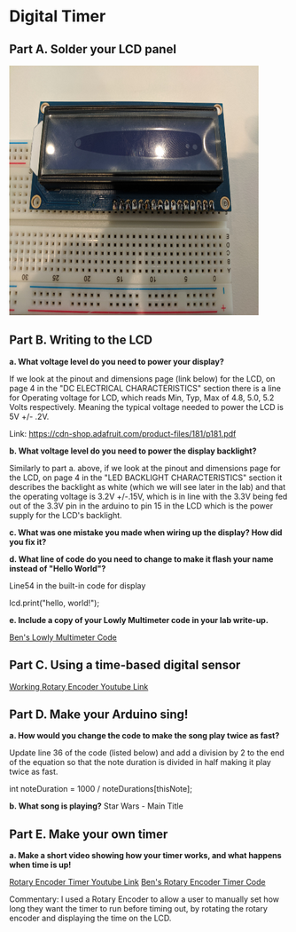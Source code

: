 # Digital Timer

## Part A. Solder your LCD panel

<img src="https://github.com/BenKadosh1/IDD-Fa19-Lab2/blob/master/IDD_LAB_2_Soldered_LCD_Panel_Ben_K.jpg" width=450 height=450>

## Part B. Writing to the LCD
 
**a. What voltage level do you need to power your display?**

If we look at the pinout and dimensions page (link below) for the LCD, on page 4 in the "DC ELECTRICAL CHARACTERISTICS" section there is a line for Operating voltage for LCD, which reads Min, Typ, Max of 4.8, 5.0, 5.2 Volts respectively. Meaning the typical voltage needed to power the LCD is 5V +/- .2V.

Link: https://cdn-shop.adafruit.com/product-files/181/p181.pdf

**b. What voltage level do you need to power the display backlight?**

Similarly to part a. above, if we look at the pinout and dimensions page for the LCD, on page 4 in the "LED BACKLIGHT CHARACTERISTICS" section it describes the backlight as white (which we will see later in the lab) and that the operating voltage is 3.2V +/-.15V, which is in line with the 3.3V being fed out of the 3.3V pin in the arduino to pin 15 in the LCD which is the power supply for the LCD's backlight. 
   
**c. What was one mistake you made when wiring up the display? How did you fix it?**

**d. What line of code do you need to change to make it flash your name instead of "Hello World"?**

Line54 in the built-in code for display

lcd.print("hello, world!");
 
**e. Include a copy of your Lowly Multimeter code in your lab write-up.**

[Ben's Lowly Multimeter Code](https://github.com/BenKadosh1/IDD-Fa19-Lab2/blob/master/AnalogInput_Lab2_BK.ino)


## Part C. Using a time-based digital sensor


[Working Rotary Encoder Youtube Link](https://www.youtube.com/watch?v=kgSdvbaykyE&feature=youtu.be)

## Part D. Make your Arduino sing!

**a. How would you change the code to make the song play twice as fast?**

Update line 36 of the code (listed below) and add a division by 2 to the end of the equation so that the note duration is divided in half making it play twice as fast.

int noteDuration = 1000 / noteDurations[thisNote];
 
**b. What song is playing?**
Star Wars - Main Title

## Part E. Make your own timer

**a. Make a short video showing how your timer works, and what happens when time is up!**

[Rotary Encoder Timer Youtube Link](https://www.youtube.com/watch?v=RvvwTF1TlhY&feature=youtu.be)
[Ben's Rotary Encoder Timer Code](https://github.com/BenKadosh1/IDD-Fa19-Lab2/blob/master/Rotary_Encoder_Timer_BK.ino)

Commentary: I used a Rotary Encoder to allow a user to manually set how long they want the timer to run before timing out, by rotating the rotary encoder and displaying the time on the LCD. 


